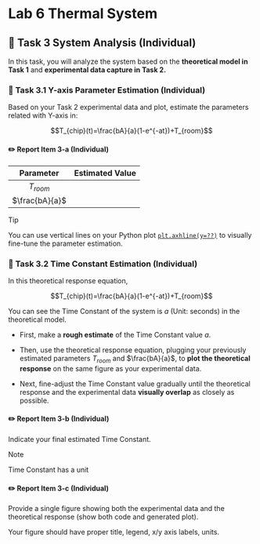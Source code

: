 # Lab 6 Thermal System

## :dart: Task 3 System Analysis (Individual)

In this task, you will analyze the system based on the **theoretical model in Task 1** and **experimental data capture in Task 2.**

### 📌 Task 3.1 Y-axis Parameter Estimation (Individual)

Based on your Task 2 experimental data and plot, estimate the parameters related with Y-axis in:

$$T_{chip}(t)=\frac{bA}{a}(1-e^{-at})+T_{room}$$

#### :pencil2:  Report Item 3-a (Individual)

| **Parameter**                       | **Estimated Value** | 
|:--------------:|:------------------:|
| $T_{room}$ |                    |           |     
| $\frac{bA}{a}$ |                    |           |     

> [!TIP]
> You can use vertical lines on your Python plot [`plt.axhline(y=??)`](https://matplotlib.org/stable/api/_as_gen/matplotlib.pyplot.axhline.html) to visually fine-tune the parameter estimation.

### 📌 Task 3.2 Time Constant Estimation (Individual)

In this theoretical response equation,

$$T_{chip}(t)=\frac{bA}{a}(1-e^{-at})+T_{room}$$

You can see the Time Constant of the system is $a$ (Unit: seconds) in the theoretical model.

* First, make a **rough estimate** of the Time Constant value $a$.

* Then, use the theoretical response equation, plugging your previously estimated parameters $T_{room}$ and $\frac{bA}{a}$, to **plot the theoretical response** on the same figure as your experimental data.

* Next, fine-adjust the Time Constant value gradually until the theoretical response and the experimental data **visually overlap** as closely as possible.

#### :pencil2:  Report Item 3-b (Individual)
Indicate your final estimated Time Constant.

> [!NOTE]
> Time Constant has a unit

#### :pencil2:  Report Item 3-c (Individual)
Provide a single figure showing both the experimental data and the theoretical response (show both code and generated plot).

Your figure should have proper title, legend, x/y axis labels, units.

